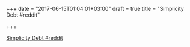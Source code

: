 +++
date = "2017-06-15T01:04:01+03:00"
draft = true
title = "Simplicity Debt  #reddit"

+++

<p><a href="https://t.co/Y9QDp7Fw9B">Simplicity Debt  #reddit</a></p>